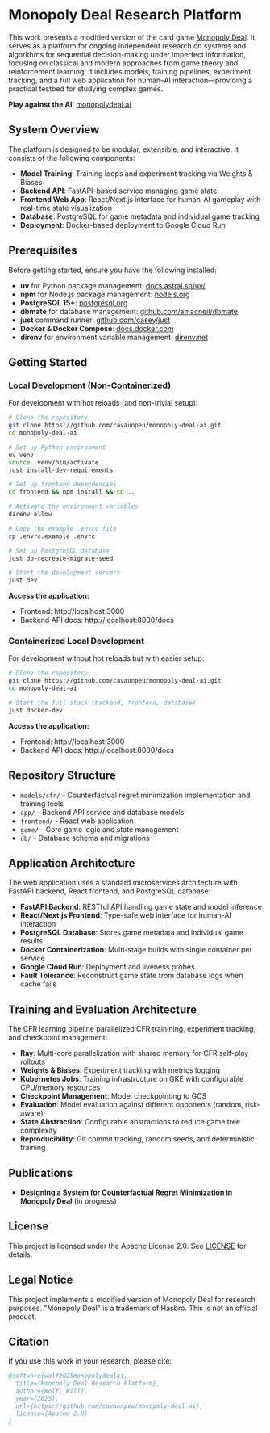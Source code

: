 # Monopoly Deal Research Platform

This work presents a modified version of the card game [Monopoly Deal](https://en.wikipedia.org/wiki/Monopoly_Deal). It serves as a platform for ongoing independent research on systems and algorithms for sequential decision-making under imperfect information, focusing on classical and modern approaches from game theory and reinforcement learning. It includes models, training pipelines, experiment tracking, and a full web application for human–AI interaction—providing a practical testbed for studying complex games.

**Play against the AI**: [monopolydeal.ai](https://monopolydeal.ai)

## System Overview

The platform is designed to be modular, extensible, and interactive. It consists of the following components:

- **Model Training**: Training loops and experiment tracking via Weights & Biases
- **Backend API**: FastAPI-based service managing game state
- **Frontend Web App**: React/Next.js interface for human-AI gameplay with real-time state visualization
- **Database**: PostgreSQL for game metadata and individual game tracking
- **Deployment**: Docker-based deployment to Google Cloud Run

## Prerequisites

Before getting started, ensure you have the following installed:

- **uv** for Python package management: [docs.astral.sh/uv/](https://docs.astral.sh/uv/)
- **npm** for Node.js package management: [nodejs.org](https://nodejs.org/)
- **PostgreSQL 15+**: [postgresql.org](https://www.postgresql.org/download/)
- **dbmate** for database management: [github.com/amacneil/dbmate](https://github.com/amacneil/dbmate)
- **just** command runner: [github.com/casey/just](https://github.com/casey/just)
- **Docker & Docker Compose**: [docs.docker.com](https://docs.docker.com/get-docker/)
- **direnv** for environment variable management: [direnv.net](https://direnv.net/docs/installation.html)

## Getting Started

### Local Development (Non-Containerized)

For development with hot reloads (and non-trivial setup):

```bash
# Clone the repository
git clone https://github.com/cavaunpeu/monopoly-deal-ai.git
cd monopoly-deal-ai

# Set up Python environment
uv venv
source .venv/bin/activate
just install-dev-requirements

# Set up frontend dependencies
cd frontend && npm install && cd ..

# Activate the environment variables
direnv allow

# Copy the example .envrc file
cp .envrc.example .envrc

# Set up PostgreSQL database
just db-recreate-migrate-seed

# Start the development servers
just dev
```

**Access the application:**
- Frontend: http://localhost:3000
- Backend API docs: http://localhost:8000/docs

### Containerized Local Development

For development without hot reloads but with easier setup:

```bash
# Clone the repository
git clone https://github.com/cavaunpeu/monopoly-deal-ai.git
cd monopoly-deal-ai

# Start the full stack (backend, frontend, database)
just docker-dev
```

**Access the application:**
- Frontend: http://localhost:3000
- Backend API docs: http://localhost:8000/docs

## Repository Structure

- `models/cfr/` - Counterfactual regret minimization implementation and training tools
- `app/` - Backend API service and database models
- `frontend/` - React web application
- `game/` - Core game logic and state management
- `db/` - Database schema and migrations

## Application Architecture

The web application uses a standard microservices architecture with FastAPI backend, React frontend, and PostgreSQL database:

- **FastAPI Backend**: RESTful API handling game state and model inference
- **React/Next.js Frontend**: Type-safe web interface for human-AI interaction
- **PostgreSQL Database**: Stores game metadata and individual game results
- **Docker Containerization**: Multi-stage builds with single container per service
- **Google Cloud Run**: Deployment and liveness probes
- **Fault Tolerance**: Reconstruct game state from database logs when cache fails

## Training and Evaluation Architecture

The CFR learning pipeline parallelized CFR trainining, experiment tracking, and checkpoint management:

- **Ray**: Multi-core parallelization with shared memory for CFR self-play rollouts
- **Weights & Biases**: Experiment tracking with metrics logging
- **Kubernetes Jobs**: Training infrastructure on GKE with configurable CPU/memory resources
- **Checkpoint Management**: Model checkpointing to GCS
- **Evaluation**: Model evaluation against different opponents (random, risk-aware)
- **State Abstraction**: Configurable abstractions to reduce game tree complexity
- **Reproducibility**: Git commit tracking, random seeds, and deterministic training

## Publications

- **Designing a System for Counterfactual Regret Minimization in Monopoly Deal** (in progress)

## License

This project is licensed under the Apache License 2.0. See [LICENSE](LICENSE) for details.

## Legal Notice

This project implements a modified version of Monopoly Deal for research purposes. "Monopoly Deal" is a trademark of Hasbro. This is not an official product.

## Citation

If you use this work in your research, please cite:

```bibtex
@software{wolf2025monopolydealai,
  title={Monopoly Deal Research Platform},
  author={Wolf, Will},
  year={2025},
  url={https://github.com/cavaunpeu/monopoly-deal-ai},
  license={Apache-2.0}
}
```
